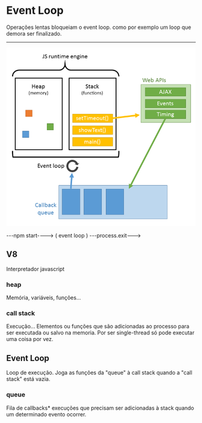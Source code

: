 # Event Loop

Operações lentas bloqueiam o event loop. como por exemplo um loop que demora ser finalizado.

---

![Alt text](event-loop.png)

---npm start----> ( event loop ) ---process.exit--->

## V8
Interpretador javascript

### heap
Memória, variáveis, funções...

### call stack
Execução...  Elementos ou funções que são adicionadas ao processo para ser executada ou salvo na memoria. Por ser single-thread só pode executar uma coisa por vez.

## Event Loop
Loop de execução. Joga as funções da "queue" à call stack quando a "call stack" está vazia.

### queue
Fila de callbacks* execuções que precisam ser adicionadas à stack quando um determinado evento ocorrer.
